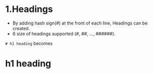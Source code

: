 # 1.Headings
* By adding hash sign(#) at the front of each line, Headings can be created.
* 6 size of headings supported (#, ##, ..., ######).


``` # h1 heading ```
becomes
# h1 heading